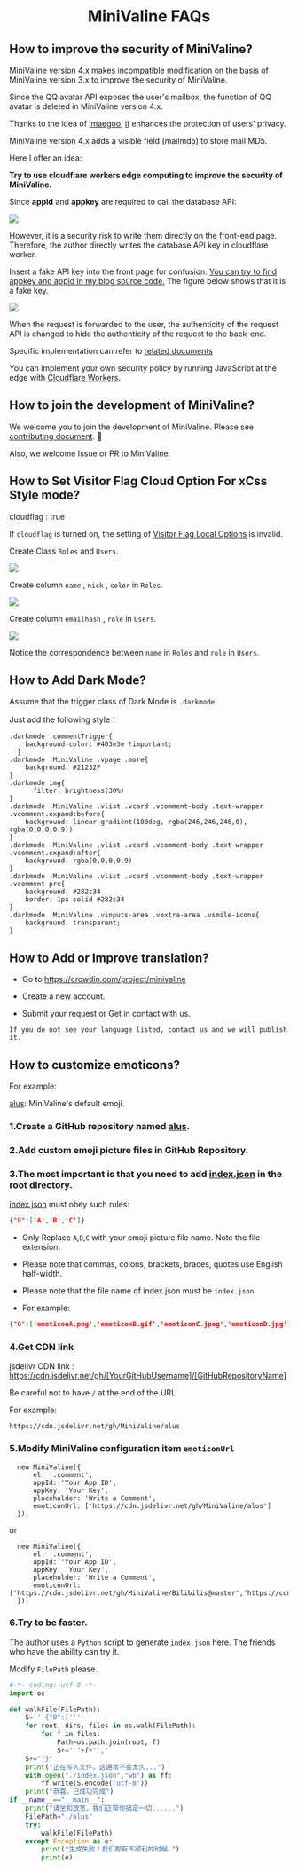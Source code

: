 # <div align="center">MiniValine FAQs</div>

## How to improve the security of MiniValine?

MiniValine version 4.x makes incompatible modification on the basis of MiniValine version 3.x to improve the security of MiniValine.

Since the QQ avatar API exposes the user's mailbox, the function of QQ avatar is deleted in MiniValine version 4.x.

Thanks to the idea of [imaegoo](https://github.com/imaegoo), [it](https://github.com/imaegoo/Valine) enhances the protection of users' privacy.

MiniValine version 4.x adds a visible field (mailmd5) to store mail MD5.

Here I offer an idea:

**Try to use cloudflare workers edge computing to improve the security of MiniValine.**

Since **appid** and **appkey** are required to call the database API:

![](https://cdn.jsdelivr.net/gh/MHuiG/imgbed/data/2020831194318.png)

However, it is a security risk to write them directly on the front-end page. Therefore, the author directly writes the database API key in cloudflare worker.

Insert a fake API key into the front page for confusion. [You can try to find appkey and appid in my blog source code.](https://blog.mhuig.top/) The figure below shows that it is a fake key. 

![](https://cdn.jsdelivr.net/gh/MHuiG/imgbed/data/2020831194331.png)

When the request is forwarded to the user, the authenticity of the request API is changed to hide the authenticity of the request to the back-end.

Specific implementation can refer to [related documents](https://developers.cloudflare.com/workers/runtime-apis/request)

You can implement your own security policy by running JavaScript at the edge with [Cloudflare Workers](https://workers.cloudflare.com).


## How to join the development of MiniValine?

We welcome you to join the development of MiniValine. Please see [contributing document](https://github.com/MiniValine/MiniValine/blob/master/.github/CONTRIBUTING.md). 🤗

Also, we welcome Issue or PR to MiniValine.

## How to Set Visitor Flag Cloud Option For xCss Style mode?

cloudflag : true

If `cloudflag` is turned on, the setting of [Visitor Flag Local Options](https://github.com/MiniValine/MiniValine#visitor-flag-local-options) is invalid.

Create Class `Roles` and `Users`.

![](https://cdn.jsdelivr.net/gh/MiniValine/MiniValine@master/.github/img/v1.png)

Create column `name` , `nick` , `color` in `Roles`.

![](https://cdn.jsdelivr.net/gh/MiniValine/MiniValine@master/.github/img/v2.png)

Create column `emailhash` , `role` in `Users`.

![](https://cdn.jsdelivr.net/gh/MiniValine/MiniValine@master/.github/img/v3.png)

Notice the correspondence between `name` in `Roles` and `role` in `Users`.

## How to Add Dark Mode?

Assume that the trigger class of Dark Mode is `.darkmode`

Just add the following style：

```
.darkmode .commentTrigger{
	background-color: #403e3e !important;
  }
.darkmode .MiniValine .vpage .more{
	background: #21232F
}
.darkmode img{
      filter: brightness(30%)
}
.darkmode .MiniValine .vlist .vcard .vcomment-body .text-wrapper .vcomment.expand:before{
	background: linear-gradient(180deg, rgba(246,246,246,0), rgba(0,0,0,0.9))
}
.darkmode .MiniValine .vlist .vcard .vcomment-body .text-wrapper .vcomment.expand:after{
	background: rgba(0,0,0,0.9)
}
.darkmode .MiniValine .vlist .vcard .vcomment-body .text-wrapper .vcomment pre{
	background: #282c34
	border: 1px solid #282c34
}
.darkmode .MiniValine .vinputs-area .vextra-area .vsmile-icons{
	background: transparent;
}
```

## How to Add or Improve translation?

-  Go to https://crowdin.com/project/minivaline

-  Create a new account.

-  Submit your request or Get in contact with us.

`
If you do not see your language listed, contact us and we will publish it.
`

## How to customize emoticons?

For example:

[alus](https://github.com/MiniValine/alus): MiniValine's default emoji.

### 1.Create a GitHub repository named [alus](https://github.com/MiniValine/alus).

### 2.Add custom emoji picture files in GitHub Repository.

### 3.The most important is that you need to add [index.json](https://github.com/MiniValine/alus/blob/master/index.json) in the root directory.

[index.json](https://github.com/MiniValine/alus/blob/master/index.json) must obey such rules:

``` json
{"0":['A','B','C']}
```
* Only Replace `A`,`B`,`C` with your emoji picture file name. Note the file extension.

* Please note that commas, colons, brackets, braces, quotes use English half-width.

* Please note that the file name of index.json must be `index.json`.

* For example:

``` json
{"0":['emoticonA.png','emoticonB.gif','emoticonC.jpeg','emoticonD.jpg']}
```

### 4.Get CDN link

jsdelivr CDN link : https://cdn.jsdelivr.net/gh/[YourGitHubUsername]/[GitHubRepositoryName]

Be careful not to have `/` at the end of the URL

For example:

```
https://cdn.jsdelivr.net/gh/MiniValine/alus
```

### 5.Modify MiniValine configuration item `emoticonUrl`


```
  new MiniValine({
      el: '.comment',
      appId: 'Your App ID',
      appKey: 'Your Key',
      placeholder: 'Write a Comment',
      emoticonUrl: ['https://cdn.jsdelivr.net/gh/MiniValine/alus']
  });

```

or

```
  new MiniValine({
      el: '.comment',
      appId: 'Your App ID',
      appKey: 'Your Key',
      placeholder: 'Write a Comment',
      emoticonUrl: ['https://cdn.jsdelivr.net/gh/MiniValine/Bilibilis@master','https://cdn.jsdelivr.net/npm/alus']
  });

```

### 6.Try to be faster.

The author uses a `Python` script to generate `index.json` here. The friends who have the ability can try it.

Modify `FilePath` please.

``` python
#-*- coding: utf-8 -*-
import os

def walkFile(FilePath):
    S='''{"0":['''
    for root, dirs, files in os.walk(FilePath):
        for f in files:
            Path=os.path.join(root, f)
            S+="'"+f+"',"
    S+="]}"
    print("正在写入文件，这通常不会太久...")
    with open("./index.json","wb") as ff:
        ff.write(S.encode("utf-8"))
    print("恭喜，已成功完成")
if __name__=="__main__":
    print("请坐和放宽，我们正帮你搞定一切......")
    FilePath="./alus"
    try:
        walkFile(FilePath)
    except Exception as e:
        print("生成失败！我们都有不顺利的时候.")
        print(e)

```
